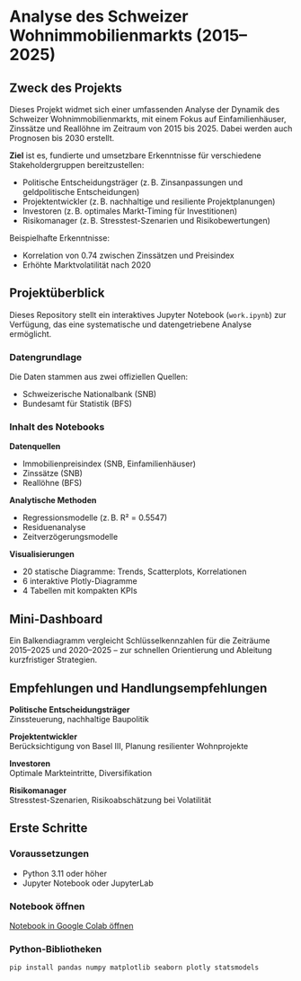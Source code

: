 # Analyse des Schweizer Wohnimmobilienmarkts (2015–2025)

## Zweck des Projekts

Dieses Projekt widmet sich einer umfassenden Analyse der Dynamik des Schweizer Wohnimmobilienmarkts, mit einem Fokus auf Einfamilienhäuser, Zinssätze und Reallöhne im Zeitraum von 2015 bis 2025. Dabei werden auch Prognosen bis 2030 erstellt.

**Ziel** ist es, fundierte und umsetzbare Erkenntnisse für verschiedene Stakeholdergruppen bereitzustellen:

- Politische Entscheidungsträger (z. B. Zinsanpassungen und geldpolitische Entscheidungen)
- Projektentwickler (z. B. nachhaltige und resiliente Projektplanungen)
- Investoren (z. B. optimales Markt-Timing für Investitionen)
- Risikomanager (z. B. Stresstest-Szenarien und Risikobewertungen)

Beispielhafte Erkenntnisse:

- Korrelation von 0.74 zwischen Zinssätzen und Preisindex
- Erhöhte Marktvolatilität nach 2020

## Projektüberblick

Dieses Repository stellt ein interaktives Jupyter Notebook (`work.ipynb`) zur Verfügung, das eine systematische und datengetriebene Analyse ermöglicht.

### Datengrundlage

Die Daten stammen aus zwei offiziellen Quellen:

- Schweizerische Nationalbank (SNB)
- Bundesamt für Statistik (BFS)

### Inhalt des Notebooks

**Datenquellen**

- Immobilienpreisindex (SNB, Einfamilienhäuser)
- Zinssätze (SNB)
- Reallöhne (BFS)

**Analytische Methoden**

- Regressionsmodelle (z. B. R² = 0.5547)
- Residuenanalyse
- Zeitverzögerungsmodelle

**Visualisierungen**

- 20 statische Diagramme: Trends, Scatterplots, Korrelationen
- 6 interaktive Plotly-Diagramme
- 4 Tabellen mit kompakten KPIs

## Mini-Dashboard

Ein Balkendiagramm vergleicht Schlüsselkennzahlen für die Zeiträume 2015–2025 und 2020–2025 – zur schnellen Orientierung und Ableitung kurzfristiger Strategien.

## Empfehlungen und Handlungsempfehlungen

**Politische Entscheidungsträger**  
Zinssteuerung, nachhaltige Baupolitik

**Projektentwickler**  
Berücksichtigung von Basel III, Planung resilienter Wohnprojekte

**Investoren**  
Optimale Markteintritte, Diversifikation

**Risikomanager**  
Stresstest-Szenarien, Risikoabschätzung bei Volatilität

## Erste Schritte

### Voraussetzungen

- Python 3.11 oder höher
- Jupyter Notebook oder JupyterLab

### Notebook öffnen

[Notebook in Google Colab öffnen](https://colab.research.google.com/drive/1i8kx9TC85KdfQxr9CVZ7npHB_W6yqADM)


### Python-Bibliotheken

```bash
pip install pandas numpy matplotlib seaborn plotly statsmodels 




